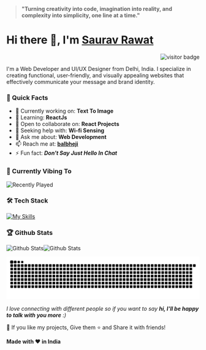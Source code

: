 <!-- My Profile -->

> **"Turning creativity into code, imagination into reality, and complexity into simplicity, one line at a time."**

# Hi there 👋, I'm <a href="https://sauravrwt.github.io">Saurav Rawat</a>
<div align="right"><img src="https://komarev.com/ghpvc/?username=SauRavRwT&label=Visitors&color=297865&style=flat" alt="visitor badge"/></div>

I'm a Web Developer and UI/UX Designer from Delhi, India. I specialize in creating functional, user-friendly, and visually appealing websites that effectively communicate your message and brand identity.

### 🚀 Quick Facts

- 🔭 Currently working on: **Text To Image**
- 🌱 Learning: **ReactJs**
- 👯 Open to collaborate on: **React Projects**
- 🤔 Seeking help with: **Wi-fi Sensing**
- 💬 Ask me about: **Web Development**
- 📫 Reach me at: **[balbheji](https://t.me/balbheji)**
- ⚡ Fun fact: **_Don't Say Just Hello In Chat_**

### 🎵 Currently Vibing To
![Recently Played](https://spotify-recently-played-readme.vercel.app/api?user=31yhbuia3m5aa5vkzebrgk7rujly&count=2&width=300)

### 🛠️ Tech Stack
[![My Skills](https://skillicons.dev/icons?i=react,bootstrap,js,html,css,tailwind,firebase,mongo,mysql,figma,nodejs,androidstudio,java)](#)

### 🏆 Github Stats

![Github Stats](https://github-readme-stats.vercel.app/api?username=SauRavRwT&theme=one_dark_pro&hide_border=true&include_all_commits=true&count_private=true)![Github Stats](https://github-readme-stats.vercel.app/api/top-langs/?username=SauRavRwT&theme=one_dark_pro&hide_border=true&include_all_commits=true&count_private=true&layout=compact)

![Snake animation](https://raw.githubusercontent.com/SauRavRwT/SauRavRwT/output/snake.svg)


_I love connecting with different people so if you want to say **hi, I'll be happy to talk with you more** :)_

💙 If you like my projects, Give them ⭐ and Share it with friends!

**Made with ❤️ in India**
